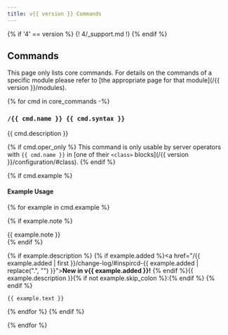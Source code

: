 ```yaml
---
title: v{{ version }} Commands
---
```


{% if '4' == version %}
{! 4/_support.md !}
{% endif %}

## Commands

This page only lists core commands. For details on the commands of a specific module please refer to [the appropriate page for that module](/{{ version }}/modules).

{% for cmd in core_commands -%}
### `/{{ cmd.name }} {{ cmd.syntax }}`

{{ cmd.description }}

{% if cmd.oper_only %}
This command is only usable by server operators with `{{ cmd.name }}` in [one of their `<class>` blocks](/{{ version }}/configuration/#class).
{% endif %}

{% if cmd.example %}
#### Example Usage

{% for example in cmd.example %}

{% if example.note %}
<div class="admonition note" markdown="1">
{{ example.note }}
</div>
{% endif %}

{% if example.description %}
{% if example.added %}<a href="/{{ example.added | first }}/change-log/#inspircd-{{ example.added | replace(".", "") }}"><strong>New in v{{ example.added }}!</strong></a> {% endif %}{{ example.description }}{% if not example.skip_colon %}:{% endif %}
{% endif %}

```plaintext
{{ example.text }}
```

{% endfor %}
{% endif %}

{% endfor %}
